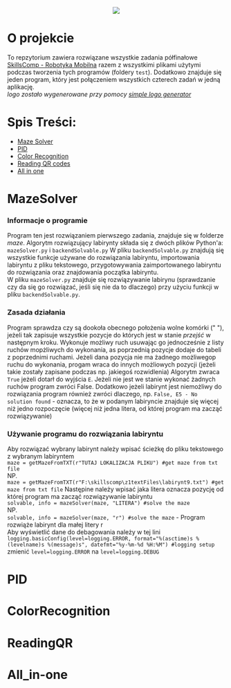 <p align="center">
  <img src="https://github.com/Szymon-Glinka/skillsComp/assets/131162335/61ca9152-2164-4cfa-b2b0-14bd25c4e0f3">
</p>

# O projekcie
To repzytorium zawiera rozwiązane wszystkie zadania półfinałowe [SkillsComp - Robotyka Mobilna](https://skillscomp.itee.radom.pl/service/robotyka-mobilna/) razem z wszystkimi plikami użytymi podczas tworzenia tych programów (foldery ```test```). Dodatkowo znajduje się jeden program, który jest połączeniem wszystkich czterech zadań w jedną aplikację.  
*logo zostało wygenerowane przy pomocy [simple logo generator](https://creecros.github.io/simple_logo_gen/)*

# Spis Treści:
* [Maze Solver](#MazeSolver)
* [PID](#PID)
* [Color Recognition](#ColorRecognition)
* [Reading QR codes](#ReadingQR)
* [All in one](#All_in-one)

# MazeSolver
### Informacje o programie
Program ten jest rozwiązaniem pierwszego zadania, znajduje się w folderze *maze*.
Algorytm rozwiązujący labirynty składa się z dwóch plików Python'a: ```mazeSolver.py``` i ```backendSolvable.py``` 
W pliku ```backendSolvable.py``` znajdują się wszystkie funkcje używane do rozwiązania labiryntu, importowania labiryntu z pliku tekstowego, przygotowywania zaimportowanego labiryntu do rozwiązania oraz znajdowania początka labiryntu.  
W pliku ```mazeSolver.py``` znajduje się rozwiązywanie labirynu (sprawdzanie czy da się go rozwiązać, jeśli się nie da to dlaczego) przy użyciu funkcji w pliku ```backendSolvable.py```.   

### Zasada działania
Program sprawdza czy są dookoła obecnego położenia wolne komórki (" "), jeżeli tak zapisuje wszystkie pozycje do których jest w stanie *przejść* w następnym kroku. Wykonuje możliwy ruch usuwając go jednocześnie z listy ruchów mopżliwych do wykonania, as poprzednią pozycje dodaje do tabeli z poprzednimi ruchami. Jeżeli dana pozycja nie ma żadnego możliwegop ruchu do wykonania, progam wraca do innych możliowych pozycji (jeżeli takie zostały zapisane podczas np. jakiegoś rozwidlenia)
Algorytm zwraca ```True``` jeżeli dotarł do wyjścia ```E```. Jeżeli nie jest we stanie wykonać żadnych ruchów program zwróci False. Dodatkowo jeżeli labirynt jest niemożliwy do rozwiązania program również zwróci dlaczego, np. ```False, E5 - No solution found``` - oznacza, to że w podanym labiryncie znajduje się więcej niż jedno rozpoczęcie (więcej niż jedna litera, od której program ma zacząć rozwiązywanie)

### Używanie programu do rozwiązania labiryntu
Aby rozwiązać wybrany labirynt należy wpisać ścieżkę do pliku tekstowego z wybranym labiryntem   
```maze = getMazeFromTXT(r"TUTAJ LOKALIZACJA PLIKU") #get maze from txt file```   
NP.  
```maze = getMazeFromTXT(r"F:\skillscomp\z1textFiles\labirynt9.txt") #get maze from txt file```
Następine należy wpisać jaka litera oznacza pozycję od której program ma zacząć rozwiązywanie labiryntu  
```solvable, info = mazeSolver(maze, "LITERA") #solve the maze```   
NP.   
```solvable, info = mazeSolver(maze, "r") #solve the maze``` - Program rozwiąże labirynt dla małej litery r  
Aby wyświetlić dane do debagowania należy w tej lini   
```logging.basicConfig(level=logging.ERROR, format="%(asctime)s %(levelname)s %(message)s", datefmt="%y-%m-%d %H:%M") #logging setup```   
zmienić ```level=logging.ERROR``` na ```level=logging.DEBUG```

# PID

# ColorRecognition

# ReadingQR

# All_in-one
